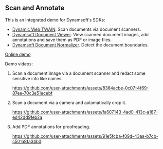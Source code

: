 ## Scan and Annotate

This is an integrated demo for Dynamsoft's SDKs:

* [Dynamic Web TWAIN](https://www.dynamsoft.com/web-twain/overview/). Scan documents via document scanners.
* [Dynamsoft Document Viewer](https://www.dynamsoft.com/document-viewer/docs/introduction/index.html). View scanned document images, add annotations and save them as PDF or image files.
* [Dynamsoft Document Normalizer](https://www.dynamsoft.com/document-normalizer/overview/). Detect the document boundaries.

[Online demo](https://tony-xlh.github.io/document-viewer-samples/scan-and-annotate/index.html)

Demo videos:

1. Scan a document image via a document scanner and redact some sensitive info like names.

    https://github.com/user-attachments/assets/8364acbe-0c07-4f69-87ee-70c3e51ecebf

2. Scan a document via a camera and automatically crop it.

    https://github.com/user-attachments/assets/fa607143-4ad0-413c-a187-ed42dd9feb2a

3. Add PDF annotations for proofreading.

    https://github.com/user-attachments/assets/91e5fcba-f09d-43aa-b7cb-c501a8fa34b0



